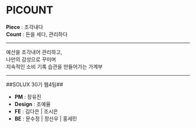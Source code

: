 # PICOUNT

**Piece** : 조각내다  
**Count** : 돈을 세다, 관리하다  

---

예산을 조각내어 관리하고,  
나만의 감성으로 꾸미며  
지속적인 소비 기록 습관을 만들어가는 가계부

---

##SOLUX 30기 웹4팀##
- **PM** : 장유진  
- **Design** : 조예율  
- **FE** : 김다은 | 조시은  
- **BE** : 문수정 | 정선우 | 홍세민
